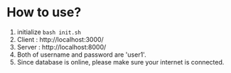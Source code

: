 # How to use?

1. initialize `bash init.sh`
2. Client : http://localhost:3000/
3. Server : http://localhost:8000/
4. Both of username and password are 'user1'.
5. Since database is online, please make sure your internet is connected.
